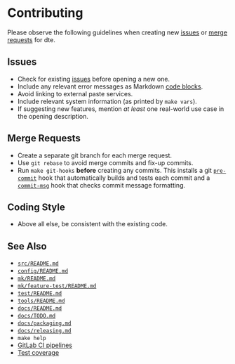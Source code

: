 Contributing
============

Please observe the following guidelines when creating new [issues]
or [merge requests] for dte.

Issues
------

* Check for existing [issues] before opening a new one.
* Include any relevant error messages as Markdown [code blocks].
* Avoid linking to external paste services.
* Include relevant system information (as printed by `make vars`).
* If suggesting new features, mention *at least* one real-world
  use case in the opening description.

Merge Requests
--------------

* Create a separate git branch for each merge request.
* Use `git rebase` to avoid merge commits and fix-up commits.
* Run `make git-hooks` **before** creating any commits. This installs
  a git [`pre-commit`] hook that automatically builds and tests each
  commit and a [`commit-msg`] hook that checks commit message
  formatting.

Coding Style
------------

* Above all else, be consistent with the existing code.

See Also
--------

* [`src/README.md`](../src/README.md)
* [`config/README.md`](../config/README.md)
* [`mk/README.md`](../mk/README.md)
* [`mk/feature-test/README.md`](../mk/feature-test/README.md)
* [`test/README.md`](../test/README.md)
* [`tools/README.md`](../tools/README.md)
* [`docs/README.md`](README.md)
* [`docs/TODO.md`](TODO.md)
* [`docs/packaging.md`](packaging.md)
* [`docs/releasing.md`](releasing.md)
* `make help`
* [GitLab CI pipelines](https://gitlab.com/craigbarnes/dte/-/pipelines)
* [Test coverage](https://craigbarnes.gitlab.io/dte/coverage/)


[issues]: https://gitlab.com/craigbarnes/dte/-/issues
[merge requests]: https://gitlab.com/craigbarnes/dte/-/merge_requests
[code blocks]: https://docs.gitlab.com/ee/user/markdown.html#code-spans-and-blocks
[`pre-commit`]: ../tools/git-hooks/pre-commit
[`commit-msg`]: ../tools/git-hooks/commit-msg
